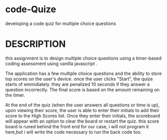# code-Quize
developing a code quiz for multiple choice questions

<h1>DESCRIPTION</h1>

this assignment is to design multiple choice questions 
using a timer-based coding assessment using vanilla javascript .

The application has a few multiple choice questions and the ability to store top scores on the user's device. once the user clicks "Start", the quize starts of emmidiately. they are penalized 10 seconds if they answer a question incorrectly. The final score is based on the amount remaining on the timer.

At the end of the quiz (when the user answers all questions or time is up), upon viewing their score, the user is able to enter their initials to add their score to the High Scores list. Once they enter their initials, the scoreboard will appear with an option to clear the board or restart the quiz.
this score board is runed behind the front end for our case, i will not program it here,but i will write the code necessary to run the back code too.
